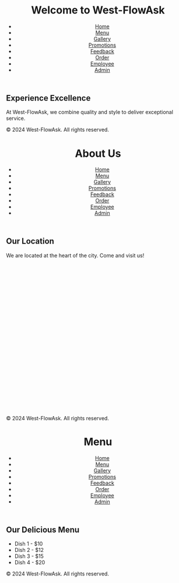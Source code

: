 <!DOCTYPE html>
<html lang="en">
<head>
    <meta charset="UTF-8">
    <meta name="viewport" content="width=device-width, initial-scale=1.0">
    <title>West-FlowAsk</title>
    <link rel="stylesheet" href="style.css">
</head>
<body>
    <header>
        <h1>Welcome to West-FlowAsk</h1>
        <nav>
            <ul>
                <li><a href="index.html">Home</a></li>
                <li><a href="menu.html">Menu</a></li>
                <li><a href="gallery.html">Gallery</a></li>
                <li><a href="promotion.html">Promotions</a></li>
                <li><a href="feedback.html">Feedback</a></li>
                <li><a href="order.html">Order</a></li>
                <li><a href="employee.html">Employee</a></li>
                <li><a href="admin.html">Admin</a></li>
            </ul>
        </nav>
    </header>
    <main>
        <h2>Experience Excellence</h2>
        <p>At West-FlowAsk, we combine quality and style to deliver exceptional service.</p>
    </main>
    <footer>
        <p>&copy; 2024 West-FlowAsk. All rights reserved.</p>
    </footer>
</body>
</html>
<!DOCTYPE html>
<html lang="en">
<head>
    <meta charset="UTF-8">
    <meta name="viewport" content="width=device-width, initial-scale=1.0">
    <title>About Us - West-FlowAsk</title>
    <link rel="stylesheet" href="style.css">
</head>
<body>
    <header>
        <h1>About Us</h1>
        <nav>
            <ul>
                <li><a href="index.html">Home</a></li>
                <li><a href="menu.html">Menu</a></li>
                <li><a href="gallery.html">Gallery</a></li>
                <li><a href="promotion.html">Promotions</a></li>
                <li><a href="feedback.html">Feedback</a></li>
                <li><a href="order.html">Order</a></li>
                <li><a href="employee.html">Employee</a></li>
                <li><a href="admin.html">Admin</a></li>
            </ul>
        </nav>
    </header>
    <main>
        <h2>Our Location</h2>
        <p>We are located at the heart of the city. Come and visit us!</p>
        <div id="map" style="height: 400px; width: 100%;"></div>
        <script>
            function initMap() {
                var location = { lat: 40.7128, lng: -74.0060 };  // New York coordinates
                var map = new google.maps.Map(document.getElementById("map"), {
                    zoom: 14,
                    center: location
                });
                var marker = new google.maps.Marker({
                    position: location,
                    map: map
                });
            }
        </script>
        <script async src="https://maps.googleapis.com/maps/api/js?key=YOUR_GOOGLE_MAPS_API_KEY&callback=initMap"></script>
    </main>
    <footer>
        <p>&copy; 2024 West-FlowAsk. All rights reserved.</p>
    </footer>
</body>
</html>
<!DOCTYPE html>
<html lang="en">
<head>
    <meta charset="UTF-8">
    <meta name="viewport" content="width=device-width, initial-scale=1.0">
    <title>Menu - West-FlowAsk</title>
    <link rel="stylesheet" href="style.css">
</head>
<body>
    <header>
        <h1>Menu</h1>
        <nav>
            <ul>
                <li><a href="index.html">Home</a></li>
                <li><a href="menu.html">Menu</a></li>
                <li><a href="gallery.html">Gallery</a></li>
                <li><a href="promotion.html">Promotions</a></li>
                <li><a href="feedback.html">Feedback</a></li>
                <li><a href="order.html">Order</a></li>
                <li><a href="employee.html">Employee</a></li>
                <li><a href="admin.html">Admin</a></li>
            </ul>
        </nav>
    </header>
    <main>
        <h2>Our Delicious Menu</h2>
        <ul>
            <li>Dish 1 - $10</li>
            <li>Dish 2 - $12</li>
            <li>Dish 3 - $15</li>
            <li>Dish 4 - $20</li>
        </ul>
    </main>
    <footer>
        <p>&copy; 2024 West-FlowAsk. All rights reserved.</p>
    </footer>
</body>
</html>
